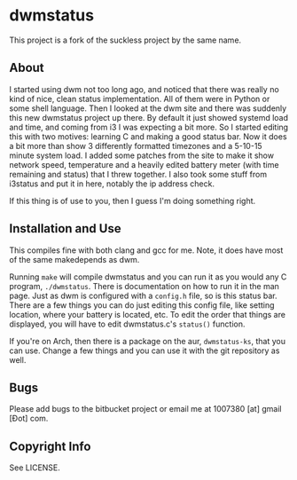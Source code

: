 # dwmstatus

This project is a fork of the suckless project by the same name.

## About

I started using dwm not too long ago, and noticed that there was really no kind
of nice, clean status implementation. All of them were in Python or some shell
language. Then I looked at the dwm site and there was suddenly this new
dwmstatus project up there. By default it just showed systemd load and time,
and coming from i3 I was expecting a bit more. So I started editing this with
two motives: learning C and making a good status bar. Now it does a bit more
than show 3 differently formatted timezones and a 5-10-15 minute system load. I
added some patches from the site to make it show network speed, temperature and
a heavily edited battery meter (with time remaining and status) that I threw
together. I also took some stuff from i3status and put it in here, notably the
ip address check.

If this thing is of use to you, then I guess I'm doing something right.

## Installation and Use

This compiles fine with both clang and gcc for me. Note, it does have most of
the same makedepends as dwm.

Running `make` will compile dwmstatus and you can run it as you would any C
program, `./dwmstatus`. There is documentation on how to run it in the man page.
Just as dwm is configured with a `config.h` file, so is this status bar. There
are a few things you can do just editing this config file, like setting
location, where your battery is located, etc. To edit the order that things are
displayed, you will have to edit dwmstatus.c's `status()` function.

If you're on Arch, then there is a package on the aur, `dwmstatus-ks`, that you
can use. Change a few things and you can use it with the git repository as well.

## Bugs

Please add bugs to the bitbucket project or email me at 1007380 [at] gmail [Ðot]
com. 

## Copyright Info

See LICENSE.
